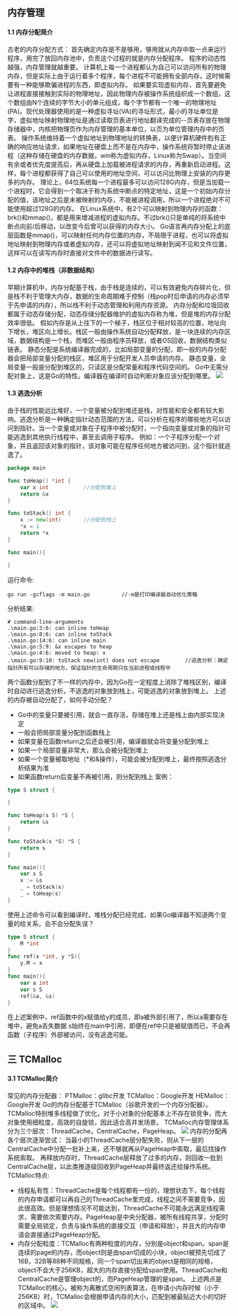 ## 内存管理
#### 1.1 内存分配简介
古老的内存分配方式：
首先确定内存是不是够用，够用就从内存中取一点来运行程序，用完了放回内存池中，负责这个过程的就是内存分配程序。
程序的动态性越强，内存管理就越重要。
计算机上每一个进程都认为自己可以访问所有的物理内存，但是实际上由于运行着多个程序，每个进程不可能拥有全部内存，这时候需要有一种能够欺骗进程的东西，即虚拟内存。
如果要实现虚拟内存，首先要避免让进程直接接触到实际的物理地址，因此物理内存被操作系统组织成一个数组，这个数组由N个连续的字节大小的单元组成，每个字节都有一个唯一的物理地址(PA)。现代处理器使用的是一种虚拟寻址(VA)的寻址形式，最小的寻址单位是字，虚拟地址映射物理地址是通过读取页表进行地址翻译完成的--页表存放在物理存储器中，内核把物理页作为内存管理的基本单位，以页为单位管理内存中的页表。
操作系统维持着一个虚拟地址到物理地址的转换表，以便计算机硬件剋有正确的响应地址请求，如果地址在硬盘上而不是在内存中，操作系统将暂时停止该进程（这种存储在硬盘的内存数据，win称为虚拟内存，Linux称为Swap）。当空间有余或者优先度提高后，再从硬盘上加载被进程请求的内存，再重新启动进程。这样，每个进程都获得了自己可以使用的地址空间，可以访问比物理上安装的内存更多的内存。
理论上，64位系统每一个进程最多可以访问128G内存，但是当加载一个进程时，它会得到一个取决于称为系统中断点的特定地址，这是一个初始内存分配的值，该地址之后是未被映射的内存，不能被进程调用，所以一个进程绝对不可能使用超过128G的内存。
在Linux系统中，有2个可以映射到物理内存的函数：brk()和mmap()，都是用来增减进程的虚拟内存。不过brk()只是单纯的将系统中断点向前/后移动，以改变今后曾可以获得的内存大小。
Go语言再内存分配上的底层函数是mmap()，可以映射任何内存位置的内存，不局限于进程，也可以将虚拟地址映射到物理内存或者虚拟内存，还可以将虚拟地址映射到闻不见和文件位置，这样可以在读写内存时直接对文件中的数据进行读写。
#### 1.2 内存中的堆栈（非数据结构）
早期计算机中，内存分配基于栈，由于栈是连续的，可以有效避免内存碎片化，但是栈不利于管理大内存，数据的生命周期难于控制（栈pop时后申请的内存必须早于先申请的内存），所以栈不利于动态管理和利用内存资源。
内存分配和垃圾回收都属于动态存储分配，动态存储分配器维护的虚拟内存称为堆，但是堆的内存分配效率很低。
假如内存是从上往下的一个梯子，栈区位于相对较高的位置，地址向下增长，堆区向上增长。栈区一般由操作系统自动分配释放，是一块连续的内存区域，数据结构是一个栈，而堆区一般由程序员释放，或者OS回收，数据结构类似链表。
静态分配是系统编译器完成的，比如局部变量的分配，即一般的内存分配器会把局部变量分配的栈区，堆区用于分配开发人员申请的内存。
静态变量，全局变量一般是分配到堆区的，只读区是分配常量和程序代码空间的。
Go中无需分配对象上，这是Go的特性。编译器在编译时自动判断对象应该分配到哪里。
![](/images/Golang/04-01-01.png)
#### 1.3 逃逸分析
由于栈的性能远比堆好，一个变量被分配到堆还是栈，对性能和安全都有较大影响。逃逸分析是一种确定指针动态范围的方法，可以分析在程序的哪些地方可以访问到指针。当一个变量或对象在子程序中被分配时，一个指向变量或对象的指针可能逃逸到其他执行线程中，甚至去调用子程序。
例如：一个子程序分配一个对象，并且返回该对象的指针，该对象可能在程序任何地方被访问到，这个指针就逃逸了。
```Go
package main

func toHeap() *int {
	var x int           //分配到堆上
	return &x
}

func toStack() int {
	x := new(int)       //分配到栈上
	*x = 1
	return *x
}

func main(){

}
```
运行命令:
```
go run -gcflags -m main.go          //-m是打印编译器自动优化策略
```
分析结果:
```
# command-line-arguments
.\main.go:3:6: can inline toHeap
.\main.go:8:6: can inline toStack
.\main.go:14:6: can inline main
.\main.go:5:9: &x escapes to heap
.\main.go:4:6: moved to heap: x
.\main.go:9:10: toStack new(int) does not escape        //逃逸分析：确定指针所有可以存储的地方，保证指针的生命周期只在当前进程或线程中
```
两个函数分配到了不一样的内存中，因为Go在一定程度上消除了堆栈区别，编译时自动进行逃逸分析，不逃逸的对象放到栈上，可能逃逸的对象放到堆上。
上述的内存被自动分配了，如何手动分配？
- Go中的变量只要被引用，就会一直存活，存储在堆上还是栈上由内部实现决定
- 一般会把局部变量分配到函数栈上
- 如果变量在函数return之后还会被引用，编译器就会将变量分配到堆上
- 如果一个局部变量非常大，那么会被分配到堆上
- 如果一个变量被取地址（*和&操作），可能会被分配到堆上，最终按照逃逸分析结果为准
- 如果函数return后变量不再被引用，则分配到栈上
案例：
```Go
type S struct {

}

func toHeap(s S) *S {
	return &s
}

func toStack(s *S) *S {
	return s
}

func main(){
	var s S
	x := &s
	_ = toStack(x)
	_ = toHeap(s)
}
```
使用上述命令可以看到编译时，堆栈分配已经完成，如果Go编译器不知道两个变量的给关系，会不会分配失误？
```Go
type S struct {
	M *int
}
func ref(x *int, y *S){
	y.M = x
}
func main(){
	var a int
	var s S
	ref(&a, &s)
}

```
在上述案例中，ref函数中的x赋值给y的成员，即a被外部引用了，所以a需要存在堆中，避免a丢失数据
s始终在main中引用，即便在ref中只是被赋值而已，不会再函数（子程序）外部被访问，没有逃逸可能。
## 三 TCMalloc
#### 3.1 TCMalloc简介
常见的内存分配器：
PTMalloc：glibc开发
TCMalloc：Google开发
HEMalloc：Google开发
Go的内存分配基于TCMalloc（谷歌开发的一个内存分配器）。
TCMalloc特别堆多线程做了优化，对于小对象的分配基本上不存在锁竞争，而大对象使用细粒度，高效的自旋锁，因此适合高并发场景。
TCMalloc内存管理体系分为三个层次：ThreadCache，CentralCache，PageHeap。
![](/images/Golang/04-01-02.png)
内存的分配再各个层次逐渐尝试：
当最小的ThreadCache层分配失败，则从下一层的CentralCache中分配一批补上来，还不够就再从PageHeap中索取，最后找操作系统索取。
再释放内存时，ThreadCache层释放了过多的内存，则回收一批到CentralCache层，以此类推逐级回收到PageHeap并最终返还给操作系统。
TCMalloc特点:
- 线程私有性：ThreadCache是每个线程都有一份的，理想状态下，每个线程的内存申请都可以再自己的ThreadCache里完成，线程之间不需要竞争，因此很高效。但是理想情况不可能达到，ThreadCache不可能永远满足线程需求，需要依次索要内存。PageHeap是中央分配器，被所有线程共享，分配时需要全局锁定，负责与操作系统的直接交互（申请和释放），并且大的内存申请会直接通过PageHeap分配。
- 内存分配粒度：TCMalloc有两种粒度的内存，分别是object和span。span是连续的page的内存，而object则是由span切成的小块，object被预先切成了16B，32B等88种不同规格，同一个span切出来的object是相同的规格，object不会大于256KB，超大的内存直接分配给span使用。ThreadCache和CentralCache是管理object的，而PageHeap管理的是span。
上述两点是TCMalloc的核心，被称为离散式空闲列表算法，在申请小内存时候（小于256KB）时，TCMalloc会根据申请内存的大小，匹配到被最贴近大小的切好的区域中。
![](/images/Golang/04-01-03.png)
